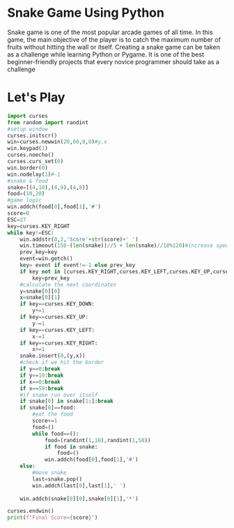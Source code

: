 # Snake Game Using Python

Snake game is one of the most popular arcade games of all time. In this game, the main objective of the player is to catch the maximum number of fruits without hitting the wall or itself. 
Creating a snake game can be taken as a challenge while learning Python or Pygame. It is one of the best beginner-friendly projects that every novice programmer should take as a challenge

# Let's Play
 
```python
import curses
from random import randint
#setup window
curses.initscr()
win=curses.newwin(20,60,0,0)#y,x
win.keypad(1)
curses.noecho()
curses.curs_set(0)
win.border(0)
win.nodelay(1)#-1
#snake & food
snake=[(4,10),(4,9),(4,8)]
food=(10,20)
#game logic
win.addch(food[0],food[1],'#')
score=0
ESC=27
key=curses.KEY_RIGHT
while key!=ESC:
    win.addstr(0,2,'Score'+str(score)+' ')
    win.timeout(150-(len(snake))//5 + len(snake)//10%120)#increase speed
    prev_key=key
    event=win.getch()
    key= event if event!=-1 else prev_key
    if key not in [curses.KEY_RIGHT,curses.KEY_LEFT,curses.KEY_UP,curses.KEY_DOWN,ESC]:
        key=prev_key
    #calculate the next coordinates
    y=snake[0][0]
    x=snake[0][1]
    if key==curses.KEY_DOWN:
        y+=1  
    if key==curses.KEY_UP:
        y-=1       
    if key==curses.KEY_LEFT:
        x-=1 
    if key==curses.KEY_RIGHT:
        x+=1 
    snake.insert(0,(y,x))    
    #check if we hit the border
    if y==0:break
    if y==19:break
    if x==0:break
    if x==59:break
    #if snake run over itself
    if snake[0] in snake[1:]:break
    if snake[0]==food:
        #eat the food
        score+=1
        food=()
        while food==():
            food=(randint(1,18),randint(1,58))
            if food in snake:
                food=()
            win.addch(food[0],food[1],'#')    
    else:
        #move snake
        last=snake.pop()
        win.addch(last[0],last[1],' ')
    
    win.addch(snake[0][0],snake[0][1],'*')    

curses.endwin()
print(f"Final Score={score}")
```
